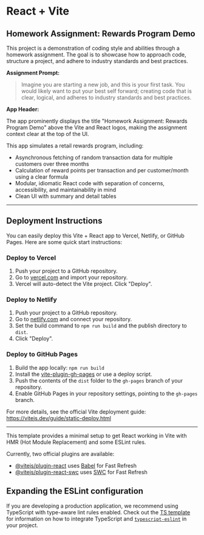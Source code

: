 # React + Vite

## Homework Assignment: Rewards Program Demo

This project is a demonstration of coding style and abilities through a homework assignment. The goal is to showcase how to approach code, structure a project, and adhere to industry standards and best practices.

**Assignment Prompt:**

> Imagine you are starting a new job, and this is your first task. You would likely want to put your best self forward; creating code that is clear, logical, and adheres to industry standards and best practices.

**App Header:**

The app prominently displays the title "Homework Assignment: Rewards Program Demo" above the Vite and React logos, making the assignment context clear at the top of the UI.

This app simulates a retail rewards program, including:
- Asynchronous fetching of random transaction data for multiple customers over three months
- Calculation of reward points per transaction and per customer/month using a clear formula
- Modular, idiomatic React code with separation of concerns, accessibility, and maintainability in mind
- Clean UI with summary and detail tables

---

## Deployment Instructions

You can easily deploy this Vite + React app to Vercel, Netlify, or GitHub Pages. Here are some quick start instructions:

### Deploy to Vercel
1. Push your project to a GitHub repository.
2. Go to [vercel.com](https://vercel.com/) and import your repository.
3. Vercel will auto-detect the Vite project. Click "Deploy".

### Deploy to Netlify
1. Push your project to a GitHub repository.
2. Go to [netlify.com](https://www.netlify.com/) and connect your repository.
3. Set the build command to `npm run build` and the publish directory to `dist`.
4. Click "Deploy".

### Deploy to GitHub Pages
1. Build the app locally: `npm run build`
2. Install the [vite-plugin-gh-pages](https://www.npmjs.com/package/vite-plugin-gh-pages) or use a deploy script.
3. Push the contents of the `dist` folder to the `gh-pages` branch of your repository.
4. Enable GitHub Pages in your repository settings, pointing to the `gh-pages` branch.

For more details, see the official Vite deployment guide: https://vitejs.dev/guide/static-deploy.html

---

This template provides a minimal setup to get React working in Vite with HMR (Hot Module Replacement) and some ESLint rules.

Currently, two official plugins are available:

- [@vitejs/plugin-react](https://github.com/vitejs/vite-plugin-react/blob/main/packages/plugin-react) uses [Babel](https://babeljs.io/) for Fast Refresh
- [@vitejs/plugin-react-swc](https://github.com/vitejs/vite-plugin-react/blob/main/packages/plugin-react-swc) uses [SWC](https://swc.rs/) for Fast Refresh

## Expanding the ESLint configuration

If you are developing a production application, we recommend using TypeScript with type-aware lint rules enabled. Check out the [TS template](https://github.com/vitejs/vite/tree/main/packages/create-vite/template-react-ts) for information on how to integrate TypeScript and [`typescript-eslint`](https://typescript-eslint.io) in your project.
